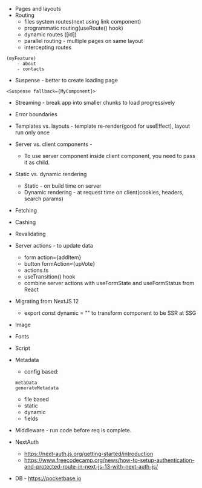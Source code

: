 - Pages and layouts
- Routing
  - files system routes(next using link component)
  - programmatic routing(useRoute() hook)
  - dynamic routes ([id])
  - parallel routing - multiple pages on same layout
  - intercepting routes

```
(myFeature)
    - about
    - contacts
```

- Suspense - better to create loading page

```
<Suspense fallback={MyComponent}>
```

- Streaming - break app into smaller chunks to load progressively
- Error boundaries
- Templates vs. layouts - template re-render(good for useEffect), layout run only once
- Server vs. client components -
  - To use server component inside client component, you need to pass it as child.
- Static vs. dynamic rendering
  - Static - on build time on server
  - Dynamic rendering - at request time on client(cookies, headers, search params)
- Fetching
- Cashing
- Revalidating
- Server actions - to update data
  - form action={addItem}
  - button formAction={upVote}
  - actions.ts
  - useTransition() hook
  - combine server actions with useFormState and useFormStatus from React
- Migrating from NextJS 12
  - export const dynamic = "" to transform component to be SSR at SSG
- Image
- Fonts
- Script
- Metadata

  - config based:

  ```
  metaData
  generateMetadata
  ```

  - file based
  - static
  - dynamic
  - fields

- Middleware - run code before req is complete.
- NextAuth
  - https://next-auth.js.org/getting-started/introduction
  - https://www.freecodecamp.org/news/how-to-setup-authentication-and-protected-route-in-next-js-13-with-next-auth-js/
- DB - https://pocketbase.io
